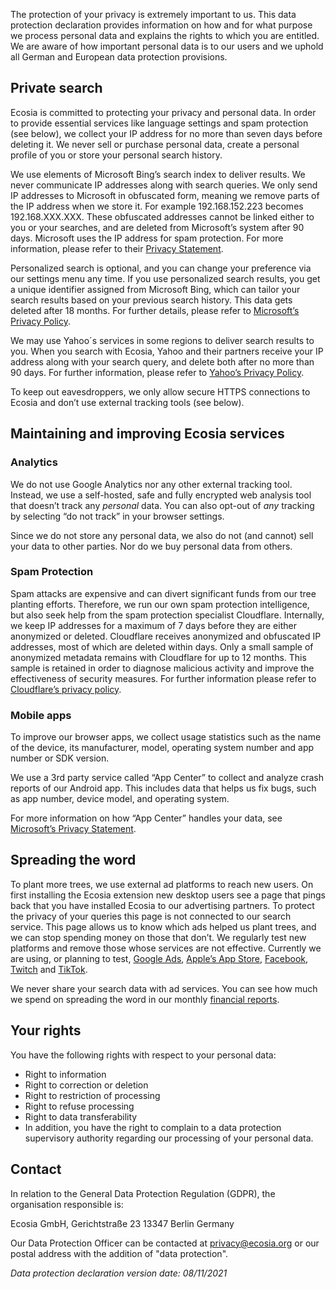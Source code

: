 
The protection of your privacy is extremely important to us. This data protection declaration provides information on how and for what purpose we process personal data and explains the rights to which you are entitled. We are aware of how important personal data is to our users and we uphold all German and European data protection provisions.

## Private search
Ecosia is committed to protecting your privacy and personal data. In order to provide essential services like language settings and spam protection (see below), we collect your IP address for no more than seven days before deleting it. We never sell or purchase personal data, create a personal profile of you or store your personal search history.

We use elements of Microsoft Bing’s search index to deliver results. We never communicate IP addresses along with search queries. We only send IP addresses to Microsoft in obfuscated form, meaning we remove parts of the IP address when we store it. For example 192.168.152.223 becomes 192.168.XXX.XXX. These obfuscated addresses cannot be linked either to you or your searches, and are deleted from Microsoft’s system after 90 days. Microsoft uses the IP address for spam protection. For more information, please refer to their [Privacy Statement](https://privacy.microsoft.com/privacystatement).

Personalized search is optional, and you can change your preference via our settings menu any time. If you use personalized search results, you get a unique identifier assigned from Microsoft Bing, which can tailor your search results based on your previous search history. This data gets deleted after 18 months. For further details, please refer to [Microsoft’s Privacy Policy](https://privacy.microsoft.com/privacystatement).

We may use Yahoo´s services in some regions to deliver search results to you. When you search with Ecosia, Yahoo and their partners receive your IP address along with your search query, and delete both after no more than 90 days. For further information, please refer to [Yahoo’s Privacy Policy](https://legal.yahoo.com/us/en/yahoo/privacy/index.html).

To keep out eavesdroppers, we only allow secure HTTPS connections to Ecosia and don’t use external tracking tools (see below).

## Maintaining and improving Ecosia services
### Analytics

We do not use Google Analytics nor any other external tracking tool. Instead, we use a self-hosted, safe and fully encrypted web analysis tool that doesn’t track any _personal_ data. You can also opt-out of _any_ tracking by selecting “do not track” in your browser settings.

Since we do not store any personal data, we also do not (and cannot) sell your data to other parties. Nor do we buy personal data from others.


### Spam Protection

Spam attacks are expensive and can divert significant funds from our tree planting efforts. Therefore, we run our own spam protection intelligence, but also seek help from the spam protection specialist Cloudflare. Internally, we keep IP addresses for a maximum of 7 days before they are either anonymized or deleted. Cloudflare receives anonymized and obfuscated IP addresses, most of which are deleted within days. Only a small sample of anonymized metadata remains with Cloudflare for up to 12 months. This sample is retained in order to diagnose malicious activity and improve the effectiveness of security measures. For further information please refer to [Cloudflare’s privacy policy](https://www.cloudflare.com/privacypolicy/).

### Mobile apps

To improve our browser apps, we collect usage statistics such as the name of the device, its manufacturer, model, operating system number and app number or SDK version.

We use a 3rd party service called “App Center” to collect and analyze crash reports of our Android app. This includes data that helps us fix bugs, such as app number, device model, and operating system.

For more information on how “App Center” handles your data, see [Microsoft’s Privacy Statement](https://privacy.microsoft.com/privacystatement).


## Spreading the word

To plant more trees, we use external ad platforms to reach new users. On first installing the Ecosia extension new desktop users see a page that pings back that you have installed Ecosia to our advertising partners. To protect the privacy of your queries this page is not connected to our search service. This page allows us to know which ads helped us plant trees, and we can stop spending money on those that don’t. We regularly test new platforms and remove those whose services are not effective. Currently we are using, or planning to test, [Google Ads](https://policies.google.com/privacy), [Apple’s App Store](https://developer.apple.com/app-store/app-privacy-details/), [Facebook](https://www.facebook.com/about/privacy), [Twitch](https://www.twitch.tv/p/en/legal/privacy-notice/) and [TikTok](https://www.tiktok.com/legal/privacy-policy?lang=en).

We never share your search data with ad services. You can see how much we spend on spreading the word in our monthly [financial reports](https://blog.ecosia.org/ecosia-financial-reports-tree-planting-receipts/).

## Your rights

You have the following rights with respect to your personal data:
 - Right to information
 - Right to correction or deletion
 - Right to restriction of processing
 - Right to refuse processing
 - Right to data transferability
 - In addition, you have the right to complain to a data protection supervisory authority regarding our processing of your personal data.

## Contact

In relation to the General Data Protection Regulation (GDPR), the organisation responsible is:

Ecosia GmbH,
Gerichtstraße 23
13347 Berlin
Germany

Our Data Protection Officer can be contacted at privacy@ecosia.org or our postal address with the addition of "data protection".

_Data protection declaration version date: 08/11/2021_
